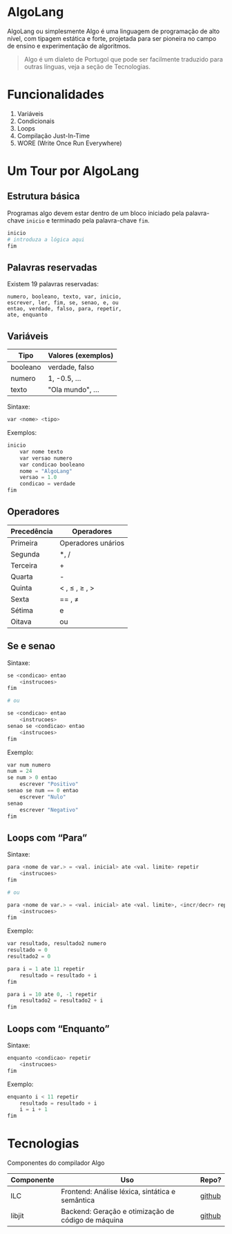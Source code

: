 # AlgoLang

AlgoLang ou simplesmente Algo é uma linguagem de programação de alto nível, com tipagem estática e forte, projetada para ser pioneira no campo de ensino e experimentação de algoritmos.

> Algo é um dialeto de Portugol que pode ser facilmente traduzido para outras línguas, veja a seção de Tecnologias.

# Funcionalidades

1. Variáveis
2. Condicionais
3. Loops
4. Compilação Just-In-Time
5. WORE (Write Once Run Everywhere)

# Um Tour por AlgoLang

## Estrutura básica

Programas algo devem estar dentro de um bloco iniciado pela palavra-chave `inicio` e terminado pela palavra-chave `fim`.

```python
inicio
# introduza a lógica aqui
fim
```

## Palavras reservadas

Existem 19 palavras reservadas:

```
numero, booleano, texto, var, inicio,
escrever, ler, fim, se, senao, e, ou
entao, verdade, falso, para, repetir, 
ate, enquanto
```

## Variáveis

| Tipo | Valores (exemplos) |
| --- | --- |
| booleano | verdade, falso |
| numero | 1, -0.5, … |
| texto | "Ola mundo", … |

Sintaxe:

```python
var <nome> <tipo>
```

Exemplos:

```python
inicio
	var nome texto
	var versao numero
	var condicao booleano
	nome = "AlgoLang"
	versao = 1.0
	condicao = verdade
fim
```

## Operadores

| Precedência | Operadores |
| --- | --- |
| Primeira | Operadores unários |
| Segunda | *, / |
| Terceira | + |
| Quarta | - |
| Quinta | < , ≤ , ≥ , > |
| Sexta | == , ≠ |
| Sétima | e |
| Oitava | ou |

## Se e senao

Sintaxe:

```python
se <condicao> entao
	<instrucoes>
fim

# ou 

se <condicao> entao
	<instrucoes>
senao se <condicao> entao
	<instrucoes>
fim 
```

Exemplo:

```python
var num numero
num = 24
se num > 0 entao
	escrever "Positivo"
senao se num == 0 entao
	escrever "Nulo"
senao
	escrever "Negativo"
fim
```

## Loops com “Para”

Sintaxe:

```python
para <nome de var.> = <val. inicial> ate <val. limite> repetir
	<instrucoes>
fim

# ou 

para <nome de var.> = <val. inicial> ate <val. limite>, <incr/decr> repetir
	<instrucoes>
fim
```

Exemplo:

```python
var resultado, resultado2 numero
resultado = 0
resultado2 = 0

para i = 1 ate 11 repetir
    resultado = resultado + i
fim

para i = 10 ate 0, -1 repetir
    resultado2 = resultado2 + i
fim
```

## Loops com “Enquanto”

Sintaxe:

```python
enquanto <condicao> repetir
	<instrucoes>
fim
```

Exemplo:

```python
enquanto i < 11 repetir
	resultado = resultado + i
	i = i + 1
fim
```

# Tecnologias

Componentes do compilador Algo

| Componente | Uso | Repo? |
| --- | --- | --- |
| ILC | Frontend: Análise léxica, sintática e semântica | [github](https://github.com/ReneMuala/ilc) |
| libjit | Backend: Geração e otimização de código de máquina | [github](https://github.com/ademakov/libjit) |